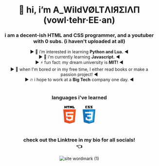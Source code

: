 <h1 align="center">👋 hi, i’m <strong>A_WildVØLTΛIЯΣIΛП</strong><br>(vowl·tehr·EE·an)</h1>

<h3 align="center">i am a decent-ish HTML and CSS programmer, and a youtuber with 0 subs. (i haven't uploaded at all)</h3>
<div align="center">
► 👀 i’m interested in learning <strong>Python and Lua.</strong> ◄<br>
► 🌱 i’m currently learning <strong>Javascript.</strong> ◄<br>
► ⚡ fun fact: my dream university is <strong>MIT!</strong> ◄<br>
► 🚀 when I'm bored or in my free time, I either read books or make a passion project! ◄<br>
► 🔥 i hope to work at a <strong>Big Tech</strong> company one day. ◄
</div>
<br>
<h3 align="center">languages i've learned</h3>
<div align="center">
<img src="https://raw.githubusercontent.com/devicons/devicon/master/icons/html5/html5-original-wordmark.svg" alt="html5" width="60" height="60" style="max-width: 100%;"> 
<img src="https://raw.githubusercontent.com/devicons/devicon/master/icons/css3/css3-original-wordmark.svg" alt="css3" width="60" height="60" style="max-width: 100%;"> 
</div>
<br>
<h3 align="center">check out the Linktree in my bio for all socials!<br>👈</h3>

<div align="center">
  
![site wordmark (1)](https://github.com/user-attachments/assets/82a05826-3b51-49bb-b073-a3ac4736aeb7)

</div>
<!---
TheVoltaireian/TheVoltaireian is a ✨ special ✨ repository because its `README.md` (this file) appears on your GitHub profile.
You can click the Preview link to take a look at your changes.
--->
